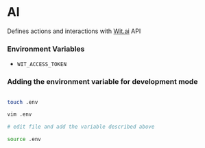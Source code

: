 # AI

Defines actions and interactions with [Wit.ai](https://wit.ai/) API

### Environment Variables

- `WIT_ACCESS_TOKEN`

### Adding the environment variable for development mode

```bash

touch .env

vim .env

# edit file and add the variable described above

source .env
```


